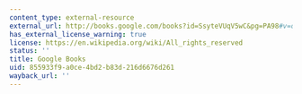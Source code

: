 ```yaml
---
content_type: external-resource
external_url: http://books.google.com/books?id=SsyteVUqV5wC&pg=PA98#v=onepage
has_external_license_warning: true
license: https://en.wikipedia.org/wiki/All_rights_reserved
status: ''
title: Google Books
uid: 855933f9-a0ce-4bd2-b83d-216d6676d261
wayback_url: ''
---
```

